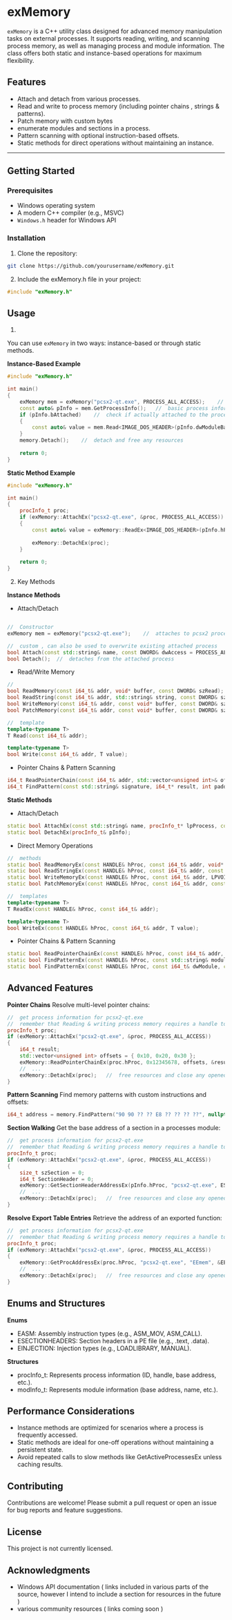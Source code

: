 # exMemory
`exMemory` is a C++ utility class designed for advanced memory manipulation tasks on external processes. It supports reading, writing, and scanning process memory, as well as managing process and module information. The class offers both static and instance-based operations for maximum flexibility.

## Features
- Attach and detach from various processes.
- Read and write to process memory (including pointer chains , strings & patterns).
- Patch memory with custom bytes
- enumerate modules and sections in a process.
- Pattern scanning with optional instruction-based offsets.
- Static methods for direct operations without maintaining an instance.

---

## Getting Started

### Prerequisites

- Windows operating system
- A modern C++ compiler (e.g., MSVC)
- `Windows.h` header for Windows API

### Installation

1. Clone the repository:
```bash
git clone https://github.com/yourusername/exMemory.git
```
2. Include the exMemory.h file in your project:
```cpp
#include "exMemory.h"
```

## Usage
1. 
You can use `exMemory` in two ways: instance-based or through static methods.

**Instance-Based Example**
```cpp
#include "exMemory.h"

int main() 
{
    exMemory mem = exMemory("pcsx2-qt.exe", PROCESS_ALL_ACCESS);    //  attaches to the named process if found
    const auto& pInfo = mem.GetProcessInfo();   //  basic process information is obtained during the attach procedure
    if (pInfo.bAttached)    //  check if actually attached to the process
    {
        const auto& value = mem.Read<IMAGE_DOS_HEADER>(pInfo.dwModuleBase);  //  read the dos header section
    }
    memory.Detach();    //  detach and free any resources
    
    return 0;
}
```

**Static Method Example**
```cpp
#include "exMemory.h"

int main() 
{
    procInfo_t proc;
    if (exMemory::AttachEx("pcsx2-qt.exe", &proc, PROCESS_ALL_ACCESS))  //  attach to named process with desired access
    {
        const auto& value = exMemory::ReadEx<IMAGE_DOS_HEADER>(pInfo.hProc, pInfo.dwModuleBase);    //  read the dos header section
        
        exMemory::DetachEx(proc);
    }
    
    return 0;
}
```

2. Key Methods

**Instance Methods**
- Attach/Detach
```cpp

//  Constructor
exMemory mem = exMemory("pcsx2-qt.exe");    //  attaches to pcsx2 process with default PROCESS_ALL_ACCESS rights , process information is accessible via 'mem.GetProcessInfo()'

//  custom , can also be used to overwrite existing attached process
bool Attach(const std::string& name, const DWORD& dwAccess = PROCESS_ALL_ACCESS);   //  attaches to named process with desired access
bool Detach();  //  detaches from the attached process
```

- Read/Write Memory
```cpp
// 
bool ReadMemory(const i64_t& addr, void* buffer, const DWORD& szRead);
bool ReadString(const i64_t& addr, std::string& string, const DWORD& szString = MAX_PATH);
bool WriteMemory(const i64_t& addr, const void* buffer, const DWORD& szWrite);
bool PatchMemory(const i64_t& addr, const void* buffer, const DWORD& szWrite);

//  template
template<typename T>
T Read(const i64_t& addr);

template<typename T>
bool Write(const i64_t& addr, T value);
```

- Pointer Chains & Pattern Scanning
```cpp
i64_t ReadPointerChain(const i64_t& addr, std::vector<unsigned int>& offsets, i64_t* lpResult);
i64_t FindPattern(const std::string& signature, i64_t* result, int padding = 0, bool isRelative = false, EASM instruction = EASM::ASM_NULL);
```

**Static Methods**
- Attach/Detach
```cpp
static bool AttachEx(const std::string& name, procInfo_t* lpProcess, const DWORD& dwDesiredAccess);
static bool DetachEx(procInfo_t& pInfo);
```

- Direct Memory Operations
```cpp
//  methods
static bool ReadMemoryEx(const HANDLE& hProc, const i64_t& addr, void* buffer, size_t szRead);
static bool ReadStringEx(const HANDLE& hProc, const i64_t& addr, const size_t& szString, std::string* lpResult);
static bool WriteMemoryEx(const HANDLE& hProc, const i64_t& addr, LPVOID buffer, DWORD szWrite);
static bool PatchMemoryEx(const HANDLE& hProc, const i64_t& addr, const void* buffer, const DWORD& szWrite);

//  templates
template<typename T>
T ReadEx(const HANDLE& hProc, const i64_t& addr);

template<typename T>
bool WriteEx(const HANDLE& hProc, const i64_t& addr, T value);
```

- Pointer Chains & Pattern Scanning
```cpp
static bool ReadPointerChainEx(const HANDLE& hProc, const i64_t& addr, const std::vector<unsigned int>& offsets, i64_t* lpResult);
static bool FindPatternEx(const HANDLE& hProc, const std::string& moduleName, const std::string& signature, i64_t* lpResult, int padding, bool isRelative, EASM instruction);
static bool FindPatternEx(const HANDLE& hProc, const i64_t& dwModule, const std::string& signature, i64_t* lpResult, int padding, bool isRelative, EASM instruction);
```

## Advanced Features

**Pointer Chains**
Resolve multi-level pointer chains:
```cpp
//	get process information for pcsx2-qt.exe
//  remember that Reading & writing process memory requires a handle to the process 
procInfo_t proc;
if (exMemory::AttachEx("pcsx2-qt.exe", &proc, PROCESS_ALL_ACCESS))
{
	i64_t result;
	std::vector<unsigned int> offsets = { 0x10, 0x20, 0x30 };
	exMemory::ReadPointerChainEx(proc.hProc, 0x12345678, offsets, &result);
	//	...
	exMemory::DetachEx(proc);   //  free resources and close any opened handles 
}
```

**Pattern Scanning**
Find memory patterns with custom instructions and offsets:
```cpp
i64_t address = memory.FindPattern("90 90 ?? ?? E8 ?? ?? ?? ??", nullptr, 0, false);
```

**Section Walking**
Get the base address of a section in a processes module:
```cpp
//	get process information for pcsx2-qt.exe
//  remember that Reading & writing process memory requires a handle to the process 
procInfo_t proc;
if (exMemory::AttachEx("pcsx2-qt.exe", &proc, PROCESS_ALL_ACCESS))
{
	size_t szSection = 0;
	i64_t SectionHeader = 0;
	exMemory::GetSectionHeaderAddressEx(pInfo.hProc, "pcsx2-qt.exe", ESECTIONHEADERS::SECTION_TEXT, &SectionHeader, &szSection);
	//	...
	exMemory::DetachEx(proc);   //  free resources and close any opened handles 
}

```

**Resolve Export Table Entries**
Retrieve the address of an exported function:
```cpp
//	get process information for pcsx2-qt.exe
//  remember that Reading & writing process memory requires a handle to the process 
procInfo_t proc;
if (exMemory::AttachEx("pcsx2-qt.exe", &proc, PROCESS_ALL_ACCESS))
{
	exMemory::GetProcAddressEx(proc.hProc, "pcsx2-qt.exe", "EEmem", &EEmem);	//	get proc address of "EEmem" exported function from notepad.exe module
	//	...
	exMemory::DetachEx(proc);   //  free resources and close any opened handles 
}
```

## Enums and Structures
**Enums**
- EASM: Assembly instruction types (e.g., ASM_MOV, ASM_CALL).
- ESECTIONHEADERS: Section headers in a PE file (e.g., .text, .data).
- EINJECTION: Injection types (e.g., LOADLIBRARY, MANUAL).

**Structures**
- procInfo_t: Represents process information (ID, handle, base address, etc.).
- modInfo_t: Represents module information (base address, name, etc.).

## Performance Considerations
- Instance methods are optimized for scenarios where a process is frequently accessed.
- Static methods are ideal for one-off operations without maintaining a persistent state.
- Avoid repeated calls to slow methods like GetActiveProcessesEx unless caching results.

## Contributing
Contributions are welcome! Please submit a pull request or open an issue for bug reports and feature suggestions.

## License
This project is not currently licensed.

## Acknowledgments
- Windows API documentation ( links included in various parts of the source, however I intend to include a section for resources in the future )
- various community resources ( links coming soon )